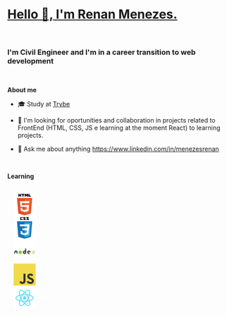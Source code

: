 <p align="center">
  <a href="https://menezesrenan.github.io">
    <h1>Hello 👋, I'm Renan Menezes.</h1>
  </a>
</p><br/>

<h3>I'm Civil Engineer and I'm in a career transition to web development</h3><br/>

**About me**

- 🎓 Study at [Trybe](http://Trybe.com/)

- 💼 I'm looking for oportunities and collaboration in projects related to FrontEnd (HTML, CSS, JS e learning at the moment React) to learning projects.

- 💬 Ask me about anything https://www.linkedin.com/in/menezesrenan

<br/>

**Learning**

<code>
  <img height="50" alt="HTML5" src="https://raw.githubusercontent.com/devicons/devicon/master/icons/html5/html5-original-wordmark.svg"/>
  <img height="50" alt="CSS" src="https://raw.githubusercontent.com/devicons/devicon/master/icons/css3/css3-original-wordmark.svg"/>
  <img height="50" alt="NODEJS" src="https://raw.githubusercontent.com/devicons/devicon/master/icons/nodejs/nodejs-original-wordmark.svg"/>
  <img height="50" alt="javascript" src="https://raw.githubusercontent.com/github/explore/80688e429a7d4ef2fca1e82350fe8e3517d3494d/topics/javascript/javascript.png">
  <img height="50" alt="react" src="https://raw.githubusercontent.com/github/explore/80688e429a7d4ef2fca1e82350fe8e3517d3494d/topics/react/react.png">
</code>
